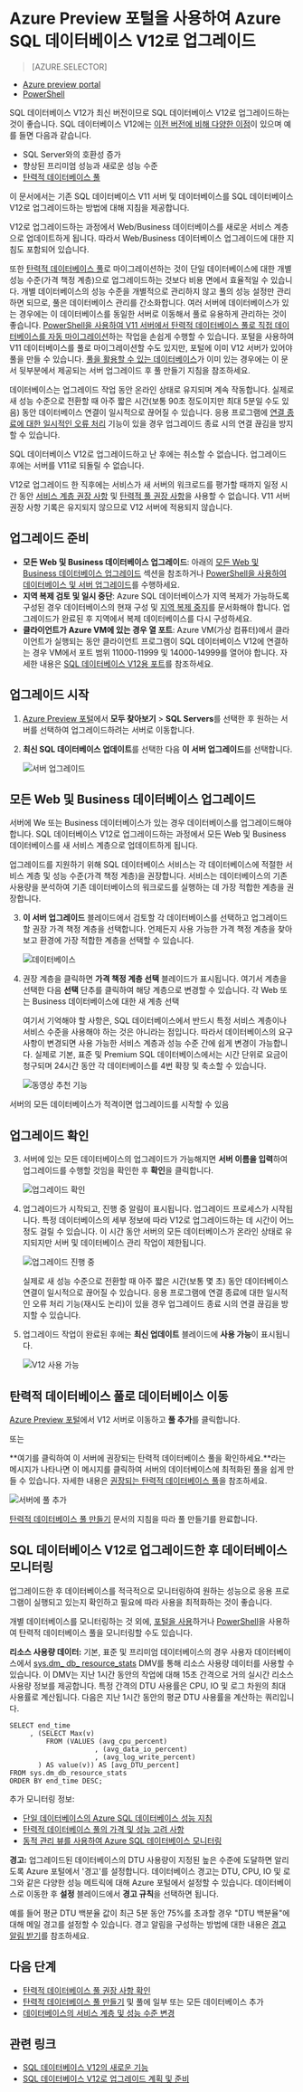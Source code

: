 <properties 
	pageTitle="Azure Preview 포털을 사용하여 Azure SQL 데이터베이스 V12로 업그레이드 | Microsoft Azure" 
	description="Web 및 Business 데이터베이스를 업그레이드하는 방법을 포함하여 Azure SQL 데이터베이스 V12로 업그레이드하는 방법을 설명하며 Azure Preview 포털을 사용하여 V11 서버 업그레이드를 통해 데이터베이스를 탄력적 데이터베이스 풀로 직접 마이그레이션하는 방법을 설명합니다." 
	services="sql-database" 
	documentationCenter="" 
	authors="stevestein" 
	manager="jeffreyg"
	editor=""/>

<tags 
	ms.service="sql-database" 
	ms.devlang="na" 
	ms.topic="article" 
	ms.tgt_pltfrm="na" 
	ms.workload="data-management" 
	ms.date="11/11/2015" 
	ms.author="sstein"/>


# Azure Preview 포털을 사용하여 Azure SQL 데이터베이스 V12로 업그레이드


> [AZURE.SELECTOR]
- [Azure preview portal](sql-database-upgrade-server-portal.md)
- [PowerShell](sql-database-upgrade-server-powershell.md)


SQL 데이터베이스 V12가 최신 버전이므로 SQL 데이터베이스 V12로 업그레이드하는 것이 좋습니다. SQL 데이터베이스 V12에는 [이전 버전에 비해 다양한 이점](sql-database-v12-whats-new.md)이 있으며 예를 들면 다음과 같습니다.

- SQL Server와의 호환성 증가
- 향상된 프리미엄 성능과 새로운 성능 수준
- [탄력적 데이터베이스 풀](sql-database-elastic-pool.md)

이 문서에서는 기존 SQL 데이터베이스 V11 서버 및 데이터베이스를 SQL 데이터베이스 V12로 업그레이드하는 방법에 대해 지침을 제공합니다.

V12로 업그레이드하는 과정에서 Web/Business 데이터베이스를 새로운 서비스 계층으로 업데이트하게 됩니다. 따라서 Web/Business 데이터베이스 업그레이드에 대한 지침도 포함되어 있습니다.

또한 [탄력적 데이터베이스 풀](sql-database-elastic-pool.md)로 마이그레이션하는 것이 단일 데이터베이스에 대한 개별 성능 수준(가격 책정 계층)으로 업그레이드하는 것보다 비용 면에서 효율적일 수 있습니다. 개별 데이터베이스의 성능 수준을 개별적으로 관리하지 않고 풀의 성능 설정만 관리하면 되므로, 풀은 데이터베이스 관리를 간소화합니다. 여러 서버에 데이터베이스가 있는 경우에는 이 데이터베이스를 동일한 서버로 이동해서 풀로 유용하게 관리하는 것이 좋습니다. [PowerShell을 사용하여 V11 서버에서 탄력적 데이터베이스 풀로 직접 데이터베이스를 자동 마이그레이션](sql-database-upgrade-server.md)하는 작업을 손쉽게 수행할 수 있습니다. 포털을 사용하여 V11 데이터베이스를 풀로 마이그레이션할 수도 있지만, 포털에 이미 V12 서버가 있어야 풀을 만들 수 있습니다. [풀을 활용할 수 있는 데이터베이스](sql-database-elastic-pool-guidance.md)가 이미 있는 경우에는 이 문서 뒷부분에서 제공되는 서버 업그레이드 후 풀 만들기 지침을 참조하세요.

데이터베이스는 업그레이드 작업 동안 온라인 상태로 유지되며 계속 작동합니다. 실제로 새 성능 수준으로 전환할 때 아주 짧은 시간(보통 90초 정도이지만 최대 5분일 수도 있음) 동안 데이터베이스 연결이 일시적으로 끊어질 수 있습니다. 응용 프로그램에 [연결 종료에 대한 일시적인 오류 처리](sql-database-connect-central-recommendations.md) 기능이 있을 경우 업그레이드 종료 시의 연결 끊김을 방지할 수 있습니다.

SQL 데이터베이스 V12로 업그레이드하고 난 후에는 취소할 수 없습니다. 업그레이드 후에는 서버를 V11로 되돌릴 수 없습니다.

V12로 업그레이드 한 직후에는 서비스가 새 서버의 워크로드를 평가할 때까지 일정 시간 동안 [서비스 계층 권장 사항](sql-database-service-tier-advisor.md) 및 [탄력적 풀 권장 사항](sql-database-elastic-pool-portal.md#step-2-choose-a-pricing-tier)을 사용할 수 없습니다. V11 서버 권장 사항 기록은 유지되지 않으므로 V12 서버에 적용되지 않습니다.


## 업그레이드 준비

- **모든 Web 및 Business 데이터베이스 업그레이드**: 아래의 [모든 Web 및 Business 데이터베이스 업그레이드](sql-database-upgrade-server-portal.md#upgrade-all-web-and-business-databases) 섹션을 참조하거나 [PowerShell을 사용하여 데이터베이스 및 서버 업그레이드](sql-database-upgrade-server-powershell.md)를 수행하세요.
- **지역 복제 검토 및 일시 중단**: Azure SQL 데이터베이스가 지역 복제가 가능하도록 구성된 경우 데이터베이스의 현재 구성 및 [지역 복제 중지](sql-database-geo-replication-portal.md#remove-secondary-database)를 문서화해야 합니다. 업그레이드가 완료된 후 지역에서 복제 데이터베이스를 다시 구성하세요.
- **클라이언트가 Azure VM에 있는 경우 열 포트**: Azure VM(가상 컴퓨터)에서 클라이언트가 실행되는 동안 클라이언트 프로그램이 SQL 데이터베이스 V12에 연결하는 경우 VM에서 포트 범위 11000-11999 및 14000-14999를 열어야 합니다. 자세한 내용은 [SQL 데이터베이스 V12용 포트](sql-database-develop-direct-route-ports-adonet-v12.md)를 참조하세요.



## 업그레이드 시작

1. [Azure Preview 포털](http://portal.azure.com/)에서 **모두 찾아보기** > **SQL Servers**를 선택한 후 원하는 서버를 선택하여 업그레이드하려는 서버로 이동합니다.
2. **최신 SQL 데이터베이스 업데이트**를 선택한 다음 **이 서버 업그레이드**를 선택합니다.

      ![서버 업그레이드][1]

## 모든 Web 및 Business 데이터베이스 업그레이드

서버에 We 또는 Business 데이터베이스가 있는 경우 데이터베이스를 업그레이드해야 합니다. SQL 데이터베이스 V12로 업그레이드하는 과정에서 모든 Web 및 Business 데이터베이스를 새 서비스 계층으로 업데이트하게 됩니다.

업그레이드를 지원하기 위해 SQL 데이터베이스 서비스는 각 데이터베이스에 적절한 서비스 계층 및 성능 수준(가격 책정 계층)을 권장합니다. 서비스는 데이터베이스의 기존 사용량을 분석하여 기존 데이터베이스의 워크로드를 실행하는 데 가장 적합한 계층을 권장합니다.
    
3. **이 서버 업그레이드** 블레이드에서 검토할 각 데이터베이스를 선택하고 업그레이드할 권장 가격 책정 계층을 선택합니다. 언제든지 사용 가능한 가격 책정 계층을 찾아보고 환경에 가장 적합한 계층을 선택할 수 있습니다.


     ![데이터베이스][2]


7. 권장 계층을 클릭하면 **가격 책정 계층 선택** 블레이드가 표시됩니다. 여기서 계층을 선택한 다음 **선택** 단추를 클릭하여 해당 계층으로 변경할 수 있습니다. 각 Web 또는 Business 데이터베이스에 대한 새 계층 선택

    여기서 기억해야 할 사항은, SQL 데이터베이스에서 반드시 특정 서비스 계층이나 서비스 수준을 사용해야 하는 것은 아니라는 점입니다. 따라서 데이터베이스의 요구 사항이 변경되면 사용 가능한 서비스 계층과 성능 수준 간에 쉽게 변경이 가능합니다. 실제로 기본, 표준 및 Premium SQL 데이터베이스에서는 시간 단위로 요금이 청구되며 24시간 동안 각 데이터베이스를 4번 확장 및 축소할 수 있습니다.

    ![동영상 추천 기능][6]


서버의 모든 데이터베이스가 적격이면 업그레이드를 시작할 수 있음

## 업그레이드 확인

3. 서버에 있는 모든 데이터베이스의 업그레이드가 가능해지면 **서버 이름을 입력**하여 업그레이드를 수행할 것임을 확인한 후 **확인**을 클릭합니다. 

    ![업그레이드 확인][3]


4. 업그레이드가 시작되고, 진행 중 알림이 표시됩니다. 업그레이드 프로세스가 시작됩니다. 특정 데이터베이스의 세부 정보에 따라 V12로 업그레이드하는 데 시간이 어느 정도 걸릴 수 있습니다. 이 시간 동안 서버의 모든 데이터베이스가 온라인 상태로 유지되지만 서버 및 데이터베이스 관리 작업이 제한됩니다.

    ![업그레이드 진행 중][4]

    실제로 새 성능 수준으로 전환할 때 아주 짧은 시간(보통 몇 초) 동안 데이터베이스 연결이 일시적으로 끊어질 수 있습니다. 응용 프로그램에 연결 종료에 대한 일시적인 오류 처리 기능(재시도 논리)이 있을 경우 업그레이드 종료 시의 연결 끊김을 방지할 수 있습니다.

5. 업그레이드 작업이 완료된 후에는 **최신 업데이트** 블레이드에 **사용 가능**이 표시됩니다.

    ![V12 사용 가능][5]

## 탄력적 데이터베이스 풀로 데이터베이스 이동

[Azure Preview 포털](https://ms.portal.azure.com/)에서 V12 서버로 이동하고 **풀 추가**를 클릭합니다.

또는

**여기를 클릭하여 이 서버에 권장되는 탄력적 데이터베이스 풀을 확인하세요.**라는 메시지가 나타나면 이 메시지를 클릭하여 서버의 데이터베이스에 최적화된 풀을 쉽게 만들 수 있습니다. 자세한 내용은 [권장되는 탄력적 데이터베이스 풀](sql-database-elastic-pool-portal.md#recommended-elastic-database-pools)을 참조하세요.

![서버에 풀 추가][7]
   
[탄력적 데이터베이스 풀 만들기](sql-database-elastic-pool.md) 문서의 지침을 따라 풀 만들기를 완료합니다.

## SQL 데이터베이스 V12로 업그레이드한 후 데이터베이스 모니터링


업그레이드한 후 데이터베이스를 적극적으로 모니터링하여 원하는 성능으로 응용 프로그램이 실행되고 있는지 확인하고 필요에 따라 사용을 최적화하는 것이 좋습니다.

개별 데이터베이스를 모니터링하는 것 외에, [포털을 사용](sql-database-elastic-pool-portal.md#monitor-and-manage-an-elastic-database-pool)하거나 [PowerShell](sql-database-elastic-pool-powershell.md#monitoring-elastic-databases-and-elastic-database-pools)을 사용하여 탄력적 데이터베이스 풀을 모니터링할 수도 있습니다.


**리소스 사용량 데이터:** 기본, 표준 및 프리미엄 데이터베이스의 경우 사용자 데이터베이스에서 [sys.dm\_ db\_ resource\_stats](http://msdn.microsoft.com/library/azure/dn800981.aspx) DMV를 통해 리소스 사용량 데이터를 사용할 수 있습니다. 이 DMV는 지난 1시간 동안의 작업에 대해 15초 간격으로 거의 실시간 리소스 사용량 정보를 제공합니다. 특정 간격의 DTU 사용률은 CPU, IO 및 로그 차원의 최대 사용률로 계산됩니다. 다음은 지난 1시간 동안의 평균 DTU 사용률을 계산하는 쿼리입니다.

    SELECT end_time
    	 , (SELECT Max(v)
             FROM (VALUES (avg_cpu_percent)
                         , (avg_data_io_percent)
                         , (avg_log_write_percent)
    	   ) AS value(v)) AS [avg_DTU_percent]
    FROM sys.dm_db_resource_stats
    ORDER BY end_time DESC;

추가 모니터링 정보:

- [단일 데이터베이스의 Azure SQL 데이터베이스 성능 지침](http://msdn.microsoft.com/library/azure/dn369873.aspx)
- [탄력적 데이터베이스 풀의 가격 및 성능 고려 사항](sql-database=elastic-pool-guidance.md)
- [동적 관리 뷰를 사용하여 Azure SQL 데이터베이스 모니터링](sql-database-monitoring-with-dmvs.md)




**경고:** 업그레이드된 데이터베이스의 DTU 사용량이 지정된 높은 수준에 도달하면 알리도록 Azure 포털에서 '경고'를 설정합니다. 데이터베이스 경고는 DTU, CPU, IO 및 로그와 같은 다양한 성능 메트릭에 대해 Azure 포털에서 설정할 수 있습니다. 데이터베이스로 이동한 후 **설정** 블레이드에서 **경고 규칙**을 선택하면 됩니다.

예를 들어 평균 DTU 백분율 값이 최근 5분 동안 75%를 초과할 경우 "DTU 백분율"에 대해 메일 경고를 설정할 수 있습니다. 경고 알림을 구성하는 방법에 대한 내용은 [경고 알림 받기](insights-receive-alert-notifications.md)를 참조하세요.





## 다음 단계

- [탄력적 데이터베이스 풀 권장 사항 확인](sql-database-elastic-pool-portal.md#recommended-elastic-database-pools)
- [탄력적 데이터베이스 풀 만들기](sql-database-elastic-pool-portal.md) 및 풀에 일부 또는 모든 데이터베이스 추가
- [데이터베이스의 서비스 계층 및 성능 수준 변경](sql-database-scale-up.md)



## 관련 링크

- [SQL 데이터베이스 V12의 새로운 기능](sql-database-v12-whats-new.md)
- [SQL 데이터베이스 V12로 업그레이드 계획 및 준비](sql-database-v12-plan-prepare-upgrade.md)


<!--Image references-->
[1]: ./media/sql-database-upgrade-server-portal/latest-sql-database-update.png
[2]: ./media/sql-database-upgrade-server-portal/upgrade-server2.png
[3]: ./media/sql-database-upgrade-server-portal/upgrade-server3.png
[4]: ./media/sql-database-upgrade-server-portal/online-during-upgrade.png
[5]: ./media/sql-database-upgrade-server-portal/enabled.png
[6]: ./media/sql-database-upgrade-server-portal/recommendations.png
[7]: ./media/sql-database-upgrade-server-portal/new-elastic-pool.png

<!---HONumber=Nov15_HO4-->